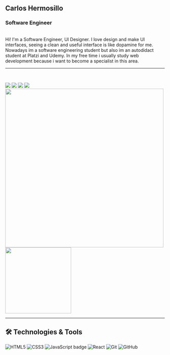 <!-- <a href="https://www.berta.codes" target="_blank"><img src=""/></a> -->

<h2>Carlos Hermosillo</h2>
<h3>Software Engineer</h3>

<br>
Hi! I'm a Software Engineer, UI Designer. I love design and make UI interfaces, seeing a clean and useful interface is like
dopamine for me. Nowadays im a software engineering student but also im an autodidact student at Platzi and Udemy. In my
free time i usually study web development because i want to become a specialist in this area.

<br>
<hr>
<br>
<div>

  <a href="https://www.linkedin.com/in/hermcode/" target="_blank"><img src="https://img.icons8.com/color/48/000000/linkedin.png"/></a>
  <a href="https://www.instagram.com/hermcode/" target="_blank"><img src="https://img.icons8.com/fluency/48/000000/instagram-new.png"/></a>
  <a href="https://twitter.com/hermcode" target="_blank"><img src="https://img.icons8.com/fluency/48/000000/twitter.png"/></a>
  <a href="mailto:hermcode@gmail.com" target="_blank"><img src="https://img.icons8.com/fluency/48/000000/email.png"/></a>
  <br>
  <img src="https://github-readme-stats.vercel.app/api?username=hermcode&show_icons=true&count_private=true" width="500" height="auto"/>
  <img src="https://github-readme-stats.vercel.app/api/top-langs/?username=hermcode&layout=compact/" width="208" height="auto"/>

</div>

<hr>

<h2>🛠 Technologies & Tools</h2>

<p>
    <img src="https://img.shields.io/badge/html5%20-%23ff470f.svg?&style=for-the-badge&logo=html5&logoColor=white" alt="HTML5" />
    <img src="https://img.shields.io/badge/css3%20-%232ea7d9.svg?&style=for-the-badge&logo=css3&logoColor=white" alt="CSS3" />
    <img src="https://img.shields.io/badge/javascript%20-%23eed915.svg?&style=for-the-badge&logo=javascript&logoColor=white" alt="JavaScript badge" />
    <img src="https://img.shields.io/badge/react%20-%2361dafb.svg?&style=for-the-badge&logo=react&logoColor=white" alt="React" />
    <img src="https://img.shields.io/badge/git-9E1C00?style=for-the-badge&logo=git&logoColor=white" alt="Git" />
    <img src="https://img.shields.io/badge/github%20-%230d1117.svg?&style=for-the-badge&logo=github&logoColor=white" alt="GitHub" />
</p>
